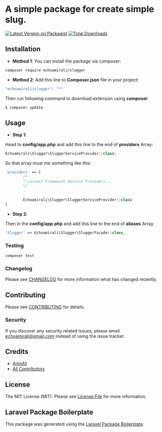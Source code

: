 # A simple package for create simple slug.

[![Latest Version on Packagist](https://img.shields.io/packagist/v/echoamirali/slugger.svg?style=flat-square)](https://packagist.org/packages/echoamirali/slugger)
[![Total Downloads](https://img.shields.io/packagist/dt/echoamirali/slugger.svg?style=flat-square)](https://packagist.org/packages/echoamirali/slugger)

## Installation

- **Method 1**:
You can install the package via composer:

```bash
composer require echoamirali/slugger
```

- **Method 2**:
Add this line to **Composer.json** file in your project:

```bash
"echoamirali/slugger": "*"
```

Then run following command to download extension using **composer**

```bash
$ composer update
```


## Usage

- **Step 1**:

Head to **config/app.php** and add this line to the end of **providers** Array:

```php
Echoamirali\Slugger\SluggerServiceProvider::class,
```

So that array must me something like this:

```php
'providers' => [
		/*
		* Laravel Framework Service Providers...
		*/
		.
		.
		Echoamirali\Slugger\SluggerServiceProvider::class
]
```

- **Step 2**:

Then in the **config/app.php** and add this line to the end of **aliases** Array:

```php
'Slugger' => Echoamirali\Slugger\SluggerFacade::class,
```

### Testing

```bash
composer test
```

### Changelog

Please see [CHANGELOG](CHANGELOG.md) for more information what has changed recently.

## Contributing

Please see [CONTRIBUTING](CONTRIBUTING.md) for details.

### Security

If you discover any security related issues, please email echoamirali@gmail.com instead of using the issue tracker.

## Credits

-   [AmirAli](https://github.com/echoamirali)
-   [All Contributors](../../contributors)

## License

The MIT License (MIT). Please see [License File](LICENSE.md) for more information.

## Laravel Package Boilerplate

This package was generated using the [Laravel Package Boilerplate](https://laravelpackageboilerplate.com).
